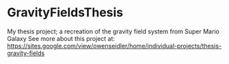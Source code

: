 # GravityFieldsThesis
My thesis project; a recreation of the gravity field system from Super Mario Galaxy
See more about this project at: https://sites.google.com/view/owenseidler/home/individual-projects/thesis-gravity-fields

